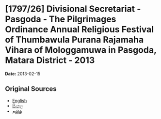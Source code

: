 # [1797/26] Divisional Secretariat - Pasgoda - The Pilgrimages Ordinance Annual Religious Festival of Thumbawula Purana Rajamaha Vihara of Mologgamuwa in Pasgoda, Matara District - 2013

**Date:** 2013-02-15

## Original Sources

- [English](https://documents.gov.lk/view/extra-gazettes/2013/2/1797-26_E.pdf)
- [සිංහල](https://documents.gov.lk/view/extra-gazettes/2013/2/1797-26_S.pdf)
- [தமிழ்](https://documents.gov.lk/view/extra-gazettes/2013/2/1797-26_T.pdf)

